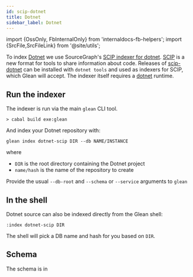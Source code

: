 ```yaml
---
id: scip-dotnet
title: Dotnet
sidebar_label: Dotnet
---
```


import {OssOnly, FbInternalOnly} from 'internaldocs-fb-helpers';
import {SrcFile,SrcFileLink} from '@site/utils';

To index [Dotnet](https://dotnet.microsoft.com/) we use SourceGraph's [SCIP indexer for dotnet](https://github.com/sourcegraph/scip-dotnet). [SCIP](https://about.sourcegraph.com/blog/announcing-scip) is a new format for tools to share information about code. Releases of [scip-dotnet]() can be installed with `dotnet tools` and used as indexers for SCIP, which Glean will accept. The indexer itself requires a [dotnet](https://dotnet.microsoft.com/) runtime.

## Run the indexer

The indexer is run via the main `glean` CLI tool.

```
> cabal build exe:glean
```

And index your Dotnet repository with:
```
glean index dotnet-scip DIR --db NAME/INSTANCE
```

where

* `DIR` is the root directory containing the Dotnet project
* `name/hash` is the name of the repository to create

Provide the usual `--db-root` and `--schema` or `--service` arguments
to `glean`

## In the shell

Dotnet source can also be indexed directly from the Glean shell:

```
:index dotnet-scip DIR
```

The shell will pick a DB name and hash for you based on `DIR`.

## Schema

The schema is in <SrcFile file="glean/schema/source/scip.angle" />